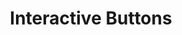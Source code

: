 ---
layout: default
title: Interactive Buttons

slides:

  - content: |

      # Interactive Buttons
      _Interacting with user clicks_

    notes: |

      To create a GUI or Graphical User Interface, we can use a set of ready-made widgets which come with Python.

      These widgets can be combined in any layout to create a basic app.
    

  - content: |

      ## Create a new app called `button-demo.py`

      ```python
      import tkinter
      window = tkinter.Tk()

      window.title("Button Demo")
      window.geometry("300x300")

      window.mainloop()
      ```

      You should have an empty app called "Button Demo".
      {:.checkpoint}



#########


  - content: |
      ## Creating a Button
      
      Create a button and add it to your window:

      ```python
      window.title("Button Demo")
      window.geometry("300x300")

      button = tkinter.Button(window)
      button.config(text="Click Me!")
      button.grid()

      window.mainloop()
      ```
      {: data-line="1-2, 8" }

      Your window should now contain a button
      {: .checkpoint }
    
    notes: |

      We can also create buttons with ease.


  - content: |

      ## Handling a Click

      We use `bind` to link a button click to a function.

      ```python
      import tkinter

      def say_hello(event):
          print("Why hello there!")
 
      window = tkinter.Tk()

      window.title("Button Demo")
      window.geometry("300x300")

      button = tkinter.Button(window)
      button.config(text="Click Me!")
      button.bind("<Button>", say_hello)
      button.grid()

      window.mainloop()
      ```
      {: data-line="1, 6-12, 14-16"}

      The function must be defined *before* it is bound to a button.


      Your button should print "Why hello there!" in the console.
      {:.checkpoint}



  - content: |

      ## Separating Design and Function

      To keep our app tidy, we should group functionality
      and the interface design under clear headings.

      ```python
      import tkinter

      # APP FUNCTIONALITY ***************

      def say_hello(event):
          print("Why hello there!")

      # APP INTERFACE *******************

      window = tkinter.Tk()

      window.title("Button Demo")
      window.geometry("300x300")

      button = tkinter.Button(window)
      button.config(text="Click Me!")
      button.bind("<Button>", say_hello)
      button.grid()

      window.mainloop()
      ```

      Keeping our code tidy makes it easier to make changes.




  - content: |

      ## Updating the UI from a Click Handler

      Import the `random` library:

      ```python
      import random
      ```

      Under **App Functionality** add a function to generate a number:

      ```python
      def generate_random_number(event):
          number = random.randint(1, 10)
          random_label.config(text=number)
      ```

      Under **App Interface** add a label and a button:
      
      ```python
      random_label = tkinter.Label(window)
      random_label.config(text="No number yet :(")
      random_label.grid()

      random_button = tkinter.Button(window)
      random_button.config(text="Generate Random Number")
      random_button.bind("<Button>", generate_random_number)
      random_button.grid()
      ```

      Clicking the button should display a random number.
      {:.checkpoint}
      



  
#  - content: |
#
#      ## Creating an Icon Button
#
#      Add a new button which displays only an icon.
#
#      ```python
#      icon_button = tkinter.Button(window)
#      icon_button.config(image='icons/settings.png')
#      icon_button.grid()
#      ```
#      
#      You should see a button with a settings icon.
#      {:.checkpoint}



#  - content: |
#
#      ## Creating a Labeled Icon Button
#
#      Add a new button which has both a label and an icon.
#
#      ```python
#      icon_label_button = tkinter.Button(window)
#      icon_label_button.config(text='Settings')
#      icon_label_button.config(image='icons/settings.png')
#      icon_label_button.config(compound=LEFT)
#      icon_label_button.grid()
#      ```
#
#      You should see a button with an icon to the left of a label.
#      {:.checkpoint}


  - content: |

      ## Disabling a Button

      Add a new button to your app.
      

      ```python
      disabled_button = tkinter.Button(window)
      disabled_button.config(text="Unclickable")
      disabled_button.config(state=tkinter.DISABLED)
      disabled_button.grid()
      ```

      Disable a button by configuring its state.

      Your app should now include a disabled button.
      {:.checkpoint}

  - content: |

      ## Challenge: Danger Zone

      Create an app called `danger-zone.py` to display a danger level
      which the user can update to be low, medium or high.

      The button for the current selection should be disabled.


  - content: |

      ![Thumbs Up!]([[BASE_URL]]/theme/assets/images/thumbs-up.svg){: height="200" }

      ## Interactive Buttons: Complete!

      Groovy, but what about capturing user data...
      [Take me to the next chapter!](entry.html)

    notes: |

      Great! Now that's all sorted, let's get started!

    
      
    
    
    

---